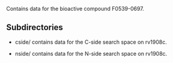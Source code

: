 Contains data for the bioactive compound F0539-0697.

## Subdirectories

- cside/ contains data for the C-side search space on rv1908c.

- nside/ contains data for the N-side search space on rv1908c.

